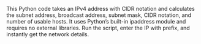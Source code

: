 This Python code takes an IPv4 address with CIDR notation and calculates the subnet address, broadcast address, subnet mask, CIDR notation, and number of usable hosts.
It uses Python’s built-in ipaddress module and requires no external libraries.
Run the script, enter the IP with prefix, and instantly get the network details.
